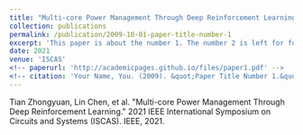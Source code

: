 ```yaml
---
title: "Multi-core Power Management Through Deep Reinforcement Learning"
collection: publications
permalink: /publication/2009-10-01-paper-title-number-1
excerpt: 'This paper is about the number 1. The number 2 is left for future work.'
date: 2021
venue: 'ISCAS'
<!-- paperurl: 'http://academicpages.github.io/files/paper1.pdf' -->
<!-- citation: 'Your Name, You. (2009). &quot;Paper Title Number 1.&quot; <i>Journal 1</i>. 1(1).' -->
---
```

<!-- This paper is about the number 1. The number 2 is left for future work. -->

<!-- [Download paper here](http://academicpages.github.io/files/paper1.pdf) -->

Tian Zhongyuan, Lin Chen,  et al. "Multi-core Power Management Through Deep Reinforcement Learning." 2021 IEEE International Symposium on Circuits and Systems (ISCAS). IEEE, 2021.
